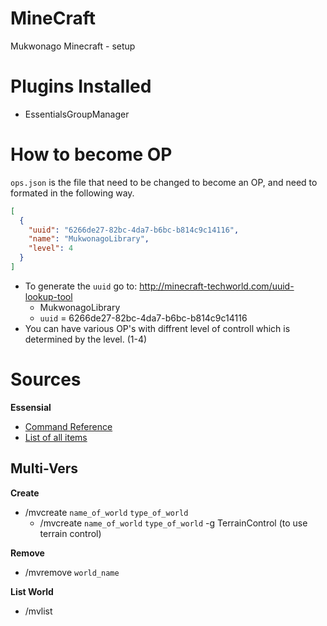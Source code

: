 MineCraft
=========

Mukwonago Minecraft - setup


Plugins Installed
=================
+ EssentialsGroupManager



How to become OP
================
`ops.json` is the file that need to be changed to become an OP, and need to formated in the following way.
```json
[
  {
    "uuid": "6266de27-82bc-4da7-b6bc-b814c9c14116",
    "name": "MukwonagoLibrary",
    "level": 4
  }
]
```
+ To generate the `uuid` go to: http://minecraft-techworld.com/uuid-lookup-tool
  * MukwonagoLibrary
  * `uuid` = 6266de27-82bc-4da7-b6bc-b814c9c14116
+ You can have various OP's with diffrent level of controll which is determined by the level. (1-4)




Sources
=======
__Essensial__
+ [Command Reference](http://wiki.ess3.net/wiki/Command_Reference)
+ [List of all items](http://minecraft-ids.grahamedgecombe.com/)   


Multi-Vers
----------
__Create__
+ /mvcreate `name_of_world` `type_of_world`
  * /mvcreate `name_of_world` `type_of_world` -g TerrainControl  (to use terrain control)

__Remove__
+ /mvremove `world_name`

__List World__
+ /mvlist
